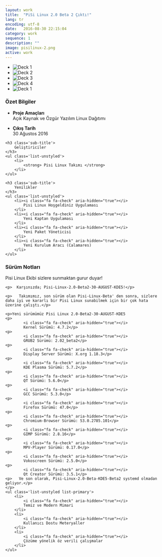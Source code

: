 ```yaml
---
layout: work
title:  "PiSi Linux 2.0 Beta 2 Çıktı!"
lang: tr
encoding: utf-8
date:   2016-08-30 22:15:04
category: work
sequence: 1
description: ""
image: pisilinux-2.png
active: work
---
```


<div class='col-md-9 col-sm-12'>
    <ul id='work-slider' class='bxslider'>            
        <li>
            <img src="{{site.baseurl}}/images/800x600-2-1.jpg" alt="Deck 1" class='img-responsive img-border' />
        </li>
        <li>
            <img src="{{site.baseurl}}/images/800x600-2-2.jpg" alt="Deck 2" class='img-responsive img-border' />
        </li>
        <li>
            <img src="{{site.baseurl}}/images/800x600-2-3.jpg" alt="Deck 3" class='img-responsive img-border' />
        </li>
        <li>
            <img src="{{site.baseurl}}/images/800x600-2-4.jpg" alt="Deck 4" class='img-responsive img-border' />
        </li>            
        <li>
            <img src="{{site.baseurl}}/images/800x600-2-5.jpg" alt="Deck 1" class='img-responsive img-border' />
        </li>
    </ul>
</div>
<div class='col-md-3 col-sm-4 col-xs-12 animated'>
    <h3 class='sub-title'>
        Özet Bilgiler
    </h3>
    <ul class='list-unstyled'>
        <li>
            <p>
                <strong> Proje Amaçları</strong> 
                <br>
                Açık Kaynak ve Özgür Yazılım Linux Dağıtımı               
            </p>                
        </li>
        <li>
            <p>
                <strong> Çıkış Tarih </strong> 
                <br>
                30 Ağustos 2016
            </p>                
        </li>
    </ul>

    <h3 class='sub-title'>
        Geliştiriciler
    </h3>
    <ul class='list-unstyled'>
        <li>
            <strong> Pisi Linux Takımı </strong> 
        </li>
    </ul>

    <h3 class='sub-title'>
        Yenilikler
    </h3>
    <ul class='list-unstyled'>
        <li><i class="fa fa-check" aria-hidden="true"></i>
            Pisi Linux Hoşgeldiniz Uygulaması
        </li>
        <li><i class="fa fa-check" aria-hidden="true"></i>
            Yeni Kaptan Uygulaması
        </li>
        <li><i class="fa fa-check" aria-hidden="true"></i>
            Yeni Paket Yöneticisi
        </li>
        <li><i class="fa fa-check" aria-hidden="true"></i>
            Yeni Kurulum Aracı (Calamares)
        </li>
    </ul>
</div>
<div class='col-md-9 col-sm-8 col-xs-12 animated'>
    <h3 class='sub-title'>
        Sürüm Notları
    </h3>
    <p>Pisi Linux Ekibi sizlere sunmaktan gurur duyar!</p>

    <p>  Karşınızda; Pisi-Linux-2.0-Beta2-30-AUGUST-KDE5!</p>

    <p>   Takımımız, son sürüm olan Pisi-Linux-Beta' den sonra, sizlere daha iyi ve kararlı bir Pisi Linux sunabilmek için bir çok hata üzerine çalıştı.</p>

    <p>Yeni sürümümüz Pisi Linux 2.0-Beta2-30-AUGUST-KDE5
    <p>
            <i class="fa fa-check" aria-hidden="true"></i>
            Kernel Sürümü: 4.7.2</p>
    <p>   
            <i class="fa fa-check" aria-hidden="true"></i> 
            GRUB2 Sürümü: 2.02_beta2</p>
    <p>    
            <i class="fa fa-check" aria-hidden="true"></i>
            Display Server Sürümü: X.org 1.18.3</p>
    <p>    
            <i class="fa fa-check" aria-hidden="true"></i>
            KDE Plasma Sürümü: 5.7.2</p>
    <p>    
            <i class="fa fa-check" aria-hidden="true"></i>
            QT Sürümü: 5.6.0</p>
    <p>    
            <i class="fa fa-check" aria-hidden="true"></i>
            GCC Sürümü: 5.3.0</p>
    <p>    
            <i class="fa fa-check" aria-hidden="true"></i>
            Firefox Sürümü: 47.0</p>
    <p>    
            <i class="fa fa-check" aria-hidden="true"></i>
            Chromium-Browser Sürümü: 53.0.2785.101</p>
    <p>    
            <i class="fa fa-check" aria-hidden="true"></i>
            GIMP Sürümü: 2.8.16</p>
    <p>    
            <i class="fa fa-check" aria-hidden="true"></i>
            MPV-Player Sürümü: 0.17.0</p>
    <p>    
            <i class="fa fa-check" aria-hidden="true"></i>
            Vokoscreen Sürümü: 2.5.0</p>
    <p>    
            <i class="fa fa-check" aria-hidden="true"></i>
            Qt Creator Sürümü: 3.5.1</p>
    <p>   Ve son olarak, Pisi-Linux-2.0-Beta-KDE5-Beta2 systemd olmadan geliyor.</p>
    </p>
    <ul class='list-unstyled list-primary'>
        <li>
            <i class="fa fa-check" aria-hidden="true"></i>
            Temiz ve Modern Mimari
        </li>
        <li>
            <i class="fa fa-check" aria-hidden="true"></i>
            Kullanıcı Dostu Meteryaller
        </li>
        <li>
            <i class="fa fa-check" aria-hidden="true"></i>
            Çözüme yönelik öz verili çalışmalar
        </li>
    </ul>
</div>
